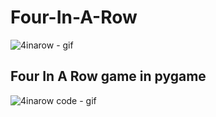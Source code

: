 # Four-In-A-Row

![4inarow - gif](https://github.com/ofekshulberg/Four-In-A-Row/assets/138509154/98157261-22b5-4481-af39-f9654edc8b83)

## Four In A Row game in pygame

![4inarow code - gif](https://github.com/ofekshulberg/Four-In-A-Row/assets/138509154/195e577e-9c9e-458e-a133-fa7fa4442527)

